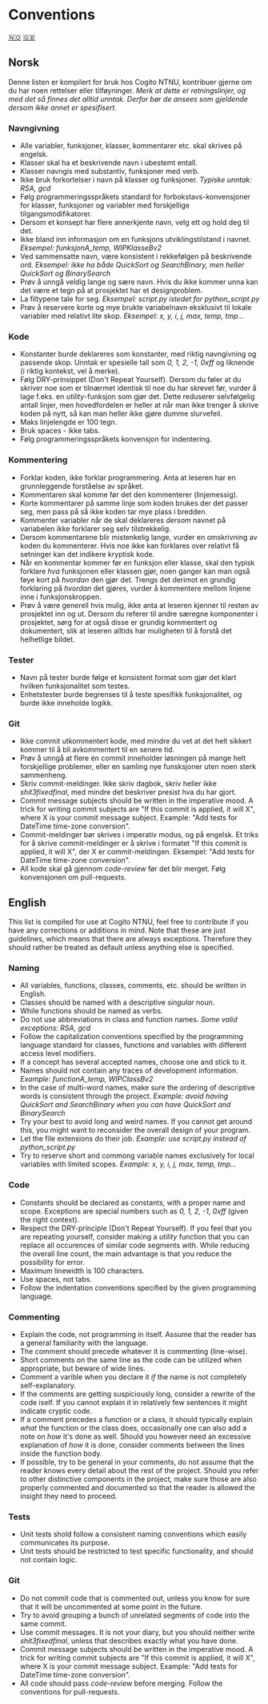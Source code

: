 # Conventions

[🇳🇴](#norsk) [🇬🇧](#english)

## Norsk
Denne listen er kompilert for bruk hos Cogito NTNU, kontribuer gjerne om du har noen rettelser eller tilføyninger.
_Merk at dette er retningslinjer, og med det så finnes det alltid unntak. Derfor bør de ansees som gjeldende dersom ikke annet er spesifisert._

### Navngivning
- Alle variabler, funksjoner, klasser, kommentarer etc. skal skrives på engelsk.
- Klasser skal ha et beskrivende navn i ubestemt entall.
- Klasser navngis med substantiv, funksjoner med verb.
- Ikke bruk forkortelser i navn på klasser og funksjoner. _Typiske unntak: RSA, gcd_
- Følg programmeringsspråkets standard for forbokstavs-konvensjoner for klasser, funksjoner og variabler med forskjellige tilgangsmodifikatorer.
- Dersom et konsept har flere annerkjente navn, velg ett og hold deg til det.
- Ikke bland inn informasjon om en funksjons utviklingstilstand i navnet. _Eksempel: funksjonA_temp, WIPKlasseBv2_
- Ved sammensatte navn, være konsistent i rekkefølgen på beskrivende ord. _Eksempel: ikke ha både QuickSort og SearchBinary, men heller QuickSort og BinarySearch_
- Prøv å unngå veldig lange og sære navn. Hvis du ikke kommer unna kan det være et tegn på at prosjektet har et designproblem.
- La filtypene tale for seg. _Eksempel: script.py istedet for python_script.py_
- Prøv å reservere korte og mye brukte variabelnavn eksklusivt til lokale variabler med relativt lite skop. _Eksempel: x, y, i, j, max, temp, tmp..._

### Kode
- Konstanter burde deklareres som konstanter, med riktig navngivning og passende skop. Unntak er spesielle tall som _0, 1, 2, -1, 0xff_ og liknende (i riktig kontekst, vel å merke).
- Følg DRY-prinsippet (Don't Repeat Yourself). Dersom du føler at du skriver noe som er tilnærmet identisk til noe du har skrevet før, vurder å lage f.eks. en _utility_-funksjon som gjør det. Dette reduserer selvfølgelig antall linjer, men hovedfordelen er heller at når man ikke trenger å skrive koden på nytt, så kan man heller ikke gjøre dumme slurvefeil.
- Maks linjelengde er 100 tegn.
- Bruk spaces - ikke tabs.
- Følg programmeringsspråkets konvensjon for indentering.

### Kommentering
- Forklar koden, ikke forklar programmering. Anta at leseren har en grunnleggende forståelse av språket.
- Kommentaren skal komme før det den kommenterer (linjemessig).
- Korte kommentarer på samme linje som koden brukes der det passer seg, men pass på så ikke koden tar mye plass i bredden.
- Kommenter variabler når de skal deklareres _dersom_ navnet på variabelen ikke forklarer seg selv tilstrekkelig.
- Dersom kommentarene blir mistenkelig lange, vurder en omskrivning av koden du kommenterer. Hvis noe ikke kan forklares over relativt få setninger kan det indikere kryptisk kode.
- Når en kommentar kommer før en funksjon eller klasse, skal den typisk forklare _hva_ funksjonen eller klassen gjør, noen ganger kan man også føye kort på _hvordan_ den gjør det. Trengs det derimot en grundig forklaring på _hvordan_ det gjøres, vurder å kommentere mellom linjene inne i funksjonskroppen.
- Prøv å være generell hvis mulig, ikke anta at leseren kjenner til resten av prosjektet inn og ut. Dersom du referer til andre særegne komponenter i prosjektet, sørg for at også disse er grundig kommentert og dokumentert, slik at leseren alltids har muligheten til å forstå det helhetlige bildet.

### Tester
- Navn på tester burde følge et konsistent format som gjør det klart hvilken funksjonalitet som testes.
- Enhetstester burde begrenses til å teste spesifikk funksjonalitet, og burde ikke
  inneholde logikk.

### Git
- Ikke commit utkommentert kode, med mindre du vet at det helt sikkert kommer til å bli avkommentert til en senere tid.
- Prøv å unngå at flere én commit inneholder løsningen på mange helt forskjellige problemer, eller en samling nye funsksjoner uten noen sterk sammenheng.
- Skriv commit-meldinger. Ikke skriv dagbok, skriv heller ikke _shit3fixedfinal_, med mindre det beskriver presist hva du har gjort.
- Commit message subjects should be written in the imperative mood.
  A trick for writing commit subjects are "If this commit is applied, it will X", where X is
  your commit message subject. Example: "Add tests for DateTime time-zone conversion".
- Commit-meldinger bør skrives i imperativ modus, og på engelsk. Et triks for å skrive commit-meldinger er å skrive i formatet "If this commit is applied, it will X", der X er
  commit-meldingen. Eksempel: "Add tests for DateTime time-zone conversion".
- All kode skal gå gjennom _code-review_ før det blir merget. Følg konvensjonen om
  pull-requests.

## English
This list is compiled for use at Cogito NTNU, feel free to contribute if you have any corrections or additions in mind.
Note that these are just guidelines, which means that there are always exceptions. Therefore they should rather be treated as default unless anything else is specified.

### Naming
- All variables, functions, classes, comments, etc. should be written in English.
- Classes should be named with a descriptive _singular_ noun.
- While functions should be named as verbs.
- Do not use abbreviations in class and function names. _Some valid exceptions: RSA, gcd_
- Follow the capitalization conventions specified by the programming language standard for classes, functions and variables with different access level modifiers.
- If a concept has several accepted names, choose one and stick to it.
- Names should not contain any traces of development information. _Example: functionA_temp, WIPClassBv2_
- In the case of multi-word names, make sure the ordering of descriptive words is consistent through the project. _Example: avoid having QuickSort and SearchBinary when you can have QuickSort and BinarySearch_
- Try your best to avoid long and weird names. If you cannot get around this, you might want to reconsider the overall design of your program.
- Let the file extensions do their job. _Example: use script.py instead of python_script.py_
- Try to reserve short and commong variable names exclusively for local variables with limited scopes. _Example: x, y, i, j, max, temp, tmp..._

### Code
- Constants should be declared as constants, with a proper name and scope. Exceptions are special numbers such as _0, 1, 2, -1, 0xff_ (given the right context).
- Respect the DRY-principle (Don't Repeat Yourself). If you feel that you are repeating yourself, consider making a _utility_ function that you can replace all occurences of similar code segments with. While reducing the overall line count, the main advantage is that you reduce the possibility for error.
- Maximum linewidth is 100 characters.
- Use spaces, not tabs.
- Follow the indentation conventions specified by the given programming language.

### Commenting
- Explain the code, not programming in itself. Assume that the reader has a general familiarity with the language.
- The comment should precede whatever it is commenting (line-wise).
- Short comments on the same line as the code can be utilized when appropriate, but beware of wide lines.
- Comment a varible when you declare it _if_ the name is not completely self-explanatory.
- If the comments are getting suspiciously long, consider a rewrite of the code iself. If you cannot explain it in relatively few sentences it might indicate cryptic code.
- If a comment precedes a function or a class, it should typically explain _what_ the function or the class does, occasionally one can also add a note on _how_ it's done as well. Should you however need an excessive explanation of _how_ it is done, consider comments between the lines inside the function body.
- If possible, try to be general in your comments, do not assume that the reader knows every detail about the rest of the project. Should you refer to other distinctive components in the project, make sure those are also properly commented and documented so that the reader is allowed the insight they need to proceed.

### Tests
- Unit tests shold follow a consistent naming conventions which easily communicates
  its purpose.
- Unit tests should be restricted to test specific functionality, and should not
  contain logic.

### Git
- Do not commit code that is commented out, unless you know for sure that it will be uncommented at some point in the future.
- Try to avoid grouping a bunch of unrelated segments of code into the same commit.
- Use commit messages. It is not your diary, but you should neither write _shit3fixedfinal_, unless that describes exactly what you have done.
- Commit message subjects should be written in the imperative mood.
  A trick for writing commit subjects are "If this commit is applied, it will X", where X is
  your commit message subject. Example: "Add tests for DateTime time-zone conversion".
- All code should pass _code-review_ before merging. Follow the conventions
  for pull-requests.
